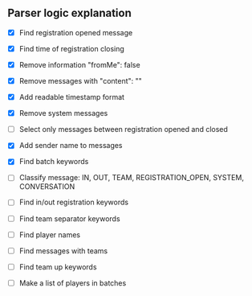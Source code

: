 ## Parser logic explanation

- [x] Find registration opened message
- [x] Find time of registration closing
- [x] Remove information "fromMe": false
- [x] Remove messages with "content": ""
- [x] Add readable timestamp format
- [x] Remove system messages
- [ ] Select only messages between registration opened and closed
- [x] Add sender name to messages
- [x] Find batch keywords
- [ ] Classify message: IN, OUT, TEAM, REGISTRATION_OPEN, SYSTEM, CONVERSATION
- [ ] Find in/out registration keywords
- [ ] Find team separator keywords
- [ ] Find player names
- [ ] Find messages with teams
- [ ] Find team up keywords
- [ ] Make a list of players in batches

